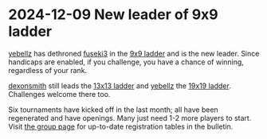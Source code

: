 # 2024-12-09 New leader of 9x9 ladder

[yebellz](https://online-go.com/player/76618/yebellz) has dethroned
[fuseki3](https://online-go.com/player/1185576/fuseki3) in the [9x9
ladder](https://online-go.com/ladder/41992) and is the new leader.  Since
handicaps are enabled, if you challenge, you have a chance of winning,
regardless of your rank.

[dexonsmith](https://online-go.com/player/178104/dexonsmith) still leads the
[13x13 ladder](https://online-go.com/ladder/41993) and
[yebellz](https://online-go.com/player/76618/yebellz) the [19x19
ladder](https://online-go.com/ladder/41994).  Challenges welcome there too.

Six tournaments have kicked off in the last month; all have been regenerated
and have openings.  Many just need 1-2 more players to start.  Visit [the group
page](https://online-go.com/group/14024) for up-to-date registration tables in
the bulletin.
